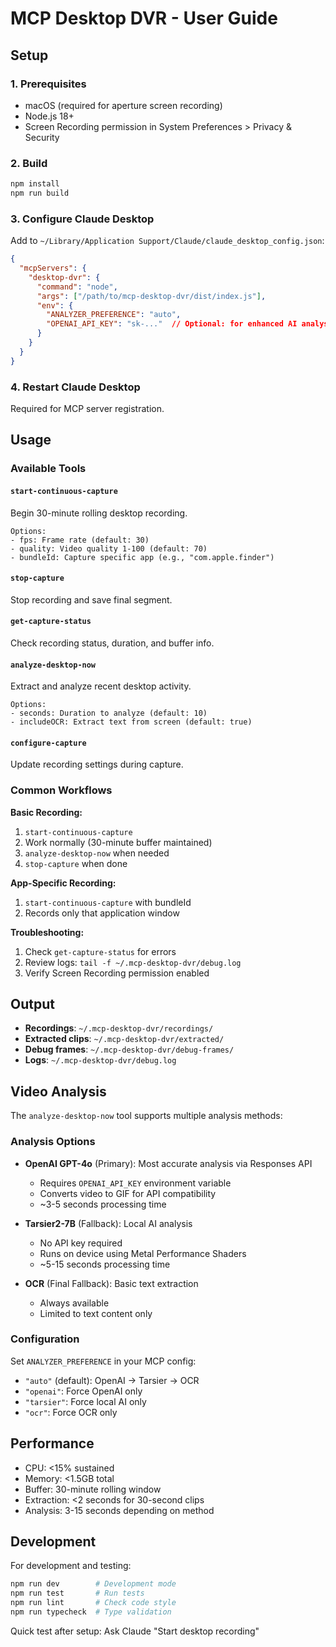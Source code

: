 # MCP Desktop DVR - User Guide

## Setup

### 1. Prerequisites
- macOS (required for aperture screen recording)
- Node.js 18+ 
- Screen Recording permission in System Preferences > Privacy & Security

### 2. Build
```bash
npm install
npm run build
```

### 3. Configure Claude Desktop
Add to `~/Library/Application Support/Claude/claude_desktop_config.json`:
```json
{
  "mcpServers": {
    "desktop-dvr": {
      "command": "node",
      "args": ["/path/to/mcp-desktop-dvr/dist/index.js"],
      "env": {
        "ANALYZER_PREFERENCE": "auto",
        "OPENAI_API_KEY": "sk-..."  // Optional: for enhanced AI analysis
      }
    }
  }
}
```

### 4. Restart Claude Desktop
Required for MCP server registration.

## Usage

### Available Tools

#### `start-continuous-capture`
Begin 30-minute rolling desktop recording.
```
Options:
- fps: Frame rate (default: 30)
- quality: Video quality 1-100 (default: 70)
- bundleId: Capture specific app (e.g., "com.apple.finder")
```

#### `stop-capture`
Stop recording and save final segment.

#### `get-capture-status`
Check recording status, duration, and buffer info.

#### `analyze-desktop-now`
Extract and analyze recent desktop activity.
```
Options:
- seconds: Duration to analyze (default: 10)
- includeOCR: Extract text from screen (default: true)
```

#### `configure-capture`
Update recording settings during capture.

### Common Workflows

**Basic Recording:**
1. `start-continuous-capture`
2. Work normally (30-minute buffer maintained)
3. `analyze-desktop-now` when needed
4. `stop-capture` when done

**App-Specific Recording:**
1. `start-continuous-capture` with bundleId
2. Records only that application window

**Troubleshooting:**
1. Check `get-capture-status` for errors
2. Review logs: `tail -f ~/.mcp-desktop-dvr/debug.log`
3. Verify Screen Recording permission enabled

## Output

- **Recordings**: `~/.mcp-desktop-dvr/recordings/`
- **Extracted clips**: `~/.mcp-desktop-dvr/extracted/`
- **Debug frames**: `~/.mcp-desktop-dvr/debug-frames/`
- **Logs**: `~/.mcp-desktop-dvr/debug.log`

## Video Analysis

The `analyze-desktop-now` tool supports multiple analysis methods:

### Analysis Options
- **OpenAI GPT-4o** (Primary): Most accurate analysis via Responses API
  - Requires `OPENAI_API_KEY` environment variable
  - Converts video to GIF for API compatibility
  - ~3-5 seconds processing time
  
- **Tarsier2-7B** (Fallback): Local AI analysis
  - No API key required
  - Runs on device using Metal Performance Shaders
  - ~5-15 seconds processing time
  
- **OCR** (Final Fallback): Basic text extraction
  - Always available
  - Limited to text content only

### Configuration
Set `ANALYZER_PREFERENCE` in your MCP config:
- `"auto"` (default): OpenAI → Tarsier → OCR
- `"openai"`: Force OpenAI only
- `"tarsier"`: Force local AI only
- `"ocr"`: Force OCR only

## Performance

- CPU: <15% sustained
- Memory: <1.5GB total
- Buffer: 30-minute rolling window
- Extraction: <2 seconds for 30-second clips
- Analysis: 3-15 seconds depending on method

## Development

For development and testing:
```bash
npm run dev        # Development mode
npm run test       # Run tests
npm run lint       # Check code style
npm run typecheck  # Type validation
```

Quick test after setup: Ask Claude "Start desktop recording"